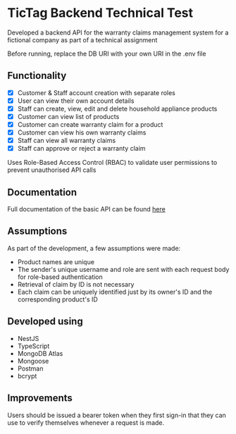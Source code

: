 # TicTag Backend Technical Test

Developed a backend API for the warranty claims management system for a fictional company as part of a technical assignment

Before running, replace the DB URI with your own URI in the .env file

## Functionality
- [x] Customer & Staff account creation with separate roles
- [x] User can view their own account details
- [x] Staff can create, view, edit and delete household appliance products
- [x] Customer can view list of products
- [x] Customer can create warranty claim for a product
- [x] Customer can view his own warranty claims
- [x] Staff can view all warranty claims
- [x] Staff can approve or reject a warranty claim

Uses Role-Based Access Control (RBAC) to validate user permissions to prevent unauthorised API calls

## Documentation
Full documentation of the basic API can be found [here](https://documenter.getpostman.com/view/21207444/2s93eX1Ydr)

## Assumptions
As part of the development, a few assumptions were made:
- Product names are unique
- The sender's unique username and role are sent with each request body for role-based authentication
- Retrieval of claim by ID is not necessary
- Each claim can be uniquely identified just by its owner's ID and the corresponding product's ID

## Developed using
- NestJS
- TypeScript
- MongoDB Atlas
- Mongoose
- Postman
- bcrypt

## Improvements
Users should be issued a bearer token when they first sign-in that they can use to verify themselves whenever a request is made.
